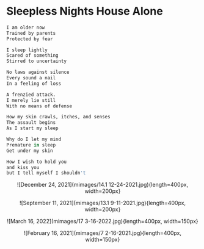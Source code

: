 # Sleepless Nights House Alone


```r
I am older now
Trained by parents
Protected by fear

I sleep lightly
Scared of something
Stirred to uncertainty

No laws against silence
Every sound a nail
In a feeling of loss 

A frenzied attack.
I merely lie still
With no means of defense

How my skin crawls, itches, and senses
The assault begins
As I start my sleep

Why do I let my mind
Premature in sleep
Get under my skin

How I wish to hold you 
and kiss you
but I tell myself I shouldn't
```

<center>

![December 24, 2021](mimages/14.1 12-24-2021.jpg){length=400px, width=200px}

![September 11, 2021](mimages/13.1 9-11-2021.jpg){length=400px, width=200px}

![March 16, 2022](mimages/17 3-16-2022.jpg){length=400px, width=150px}

![February 16, 2021](mimages/7 2-16-2021.jpg){length=400px, width=150px}

</center>
